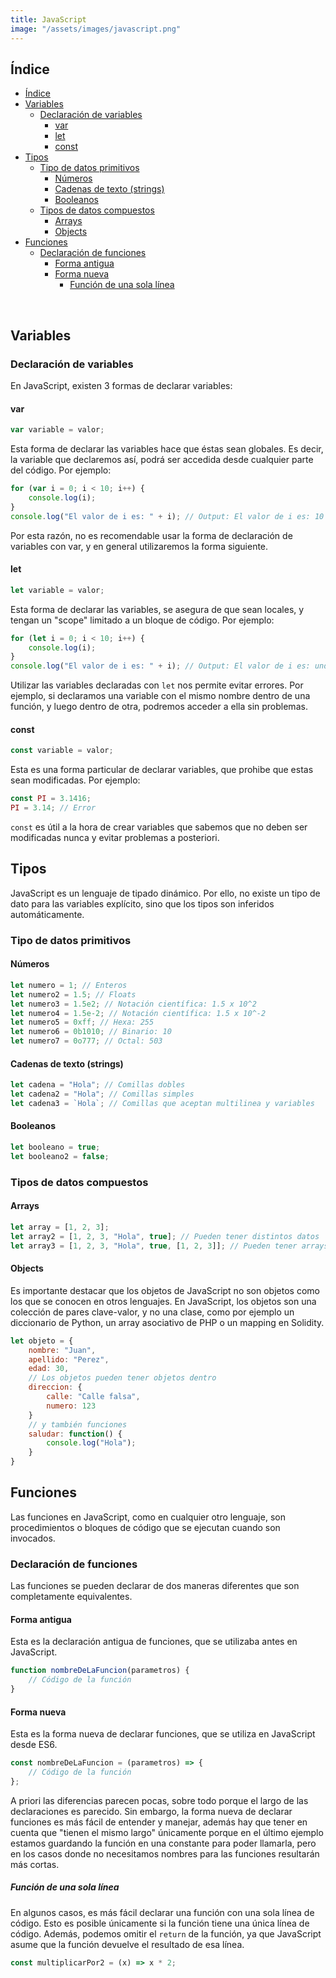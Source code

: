 ```yaml
---
title: JavaScript
image: "/assets/images/javascript.png"
---
```


## Índice

- [Índice](#índice)
- [Variables](#variables)
  - [Declaración de variables](#declaración-de-variables)
    - [var](#var)
    - [let](#let)
    - [const](#const)
- [Tipos](#tipos)
  - [Tipo de datos primitivos](#tipo-de-datos-primitivos)
    - [Números](#números)
    - [Cadenas de texto (strings)](#cadenas-de-texto-strings)
    - [Booleanos](#booleanos)
  - [Tipos de datos compuestos](#tipos-de-datos-compuestos)
    - [Arrays](#arrays)
    - [Objects](#objects)
- [Funciones](#funciones)
  - [Declaración de funciones](#declaración-de-funciones)
    - [Forma antigua](#forma-antigua)
    - [Forma nueva](#forma-nueva)
      - [Función de una sola línea](#función-de-una-sola-línea)

<br>

## Variables

### Declaración de variables

En JavaScript, existen 3 formas de declarar variables:

#### var

```javascript
var variable = valor;
```

Esta forma de declarar las variables hace que éstas sean globales. Es decir, la variable que declaremos así, podrá ser accedida desde cualquier parte del código. Por ejemplo:

```javascript
for (var i = 0; i < 10; i++) {
    console.log(i);
}
console.log("El valor de i es: " + i); // Output: El valor de i es: 10
```

Por esta razón, no es recomendable usar la forma de declaración de variables con var, y en general utilizaremos la forma siguiente.

#### let

```javascript
let variable = valor;
```

Esta forma de declarar las variables, se asegura de que sean locales, y tengan un "scope" limitado a un bloque de código. Por ejemplo:

```javascript
for (let i = 0; i < 10; i++) {
    console.log(i);
}
console.log("El valor de i es: " + i); // Output: El valor de i es: undefined
```

Utilizar las variables declaradas con `let` nos permite evitar errores. Por ejemplo, si declaramos una variable con el mismo nombre dentro de una función, y luego dentro de otra, podremos acceder a ella sin problemas.

#### const

```javascript
const variable = valor;
```

Esta es una forma particular de declarar variables, que prohibe que estas sean modificadas. Por ejemplo:

```javascript
const PI = 3.1416;
PI = 3.14; // Error
```

`const` es útil a la hora de crear variables que sabemos que no deben ser modificadas nunca y evitar problemas a posteriori.

## Tipos

JavaScript es un lenguaje de tipado dinámico. Por ello, no existe un tipo de dato para las variables explícito, sino que los tipos son inferidos automáticamente.

### Tipo de datos primitivos

#### Números

```javascript
let numero = 1; // Enteros
let numero2 = 1.5; // Floats
let numero3 = 1.5e2; // Notación científica: 1.5 x 10^2
let numero4 = 1.5e-2; // Notación científica: 1.5 x 10^-2
let numero5 = 0xff; // Hexa: 255
let numero6 = 0b1010; // Binario: 10
let numero7 = 0o777; // Octal: 503
```

#### Cadenas de texto (strings)

```javascript
let cadena = "Hola"; // Comillas dobles
let cadena2 = "Hola"; // Comillas simples
let cadena3 = `Hola`; // Comillas que aceptan multilinea y variables
```

#### Booleanos

```javascript
let booleano = true;
let booleano2 = false;
```

### Tipos de datos compuestos

#### Arrays

```javascript
let array = [1, 2, 3];
let array2 = [1, 2, 3, "Hola", true]; // Pueden tener distintos datos
let array3 = [1, 2, 3, "Hola", true, [1, 2, 3]]; // Pueden tener arrays dentro de arrays
```

#### Objects

Es importante destacar que los objetos de JavaScript no son objetos como los que se conocen en otros lenguajes. En JavaScript, los objetos son una colección de pares clave-valor, y no una clase, como por ejemplo un diccionario de Python, un array asociativo de PHP o un mapping en Solidity.

```javascript
let objeto = {
    nombre: "Juan",
    apellido: "Perez",
    edad: 30,
    // Los objetos pueden tener objetos dentro
    direccion: {
        calle: "Calle falsa",
        numero: 123
    }
    // y también funciones
    saludar: function() {
        console.log("Hola");
    }
}
```

## Funciones

Las funciones en JavaScript, como en cualquier otro lenguaje, son procedimientos o bloques de código que se ejecutan cuando son invocados.

### Declaración de funciones

Las funciones se pueden declarar de dos maneras diferentes que son completamente equivalentes.

#### Forma antigua

Esta es la declaración antigua de funciones, que se utilizaba antes en JavaScript.

```javascript
function nombreDeLaFuncion(parametros) {
    // Código de la función
}
```

#### Forma nueva

Esta es la forma nueva de declarar funciones, que se utiliza en JavaScript desde ES6.

```javascript
const nombreDeLaFuncion = (parametros) => {
    // Código de la función
};
```

A priori las diferencias parecen pocas, sobre todo porque el largo de las declaraciones es parecido. Sin embargo, la forma nueva de declarar funciones es más fácil de entender y manejar, además hay que tener en cuenta que "tienen el mismo largo" únicamente porque en el último ejemplo estamos guardando la función en una constante para poder llamarla, pero en los casos donde no necesitamos nombres para las funciones resultarán más cortas.

##### Función de una sola línea

En algunos casos, es más fácil declarar una función con una sola línea de código. Esto es posible únicamente si la función tiene una única línea de código. Además, podemos omitir el `return` de la función, ya que JavaScript asume que la función devuelve el resultado de esa línea.

```javascript
const multiplicarPor2 = (x) => x * 2;
```
